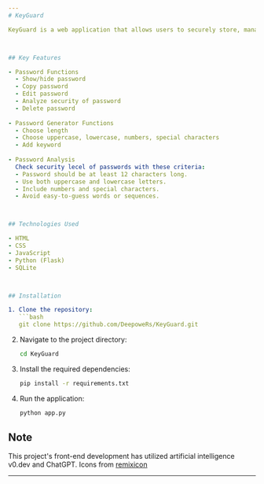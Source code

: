 ```yaml
---
# KeyGuard

KeyGuard is a web application that allows users to securely store, manage, and view their passwords for various websites. It also provides tools for creating strong passwords and assessing the security of existing passwords.



## Key Features

- Password Functions
  - Show/hide password
  - Copy password
  - Edit password
  - Analyze security of password
  - Delete password
    
- Password Generator Functions
  - Choose length
  - Choose uppercase, lowercase, numbers, special characters
  - Add keyword
    
- Password Analysis
  Check security lecel of passwords with these criteria:
  - Password should be at least 12 characters long.
  - Use both uppercase and lowercase letters.
  - Include numbers and special characters.
  - Avoid easy-to-guess words or sequences.



## Technologies Used

- HTML
- CSS
- JavaScript
- Python (Flask)
- SQLite



## Installation

1. Clone the repository:
   ```bash
   git clone https://github.com/DeepoweRs/KeyGuard.git
   ```
2. Navigate to the project directory:
   ```bash
   cd KeyGuard
   ```
3. Install the required dependencies:
   ```bash
   pip install -r requirements.txt
   ```
4. Run the application:
   ```bash
   python app.py
   ```


## Note
This project's front-end development has utilized artificial intelligence v0.dev and ChatGPT. Icons from [remixicon](https://remixicon.com/)

--- 
```

